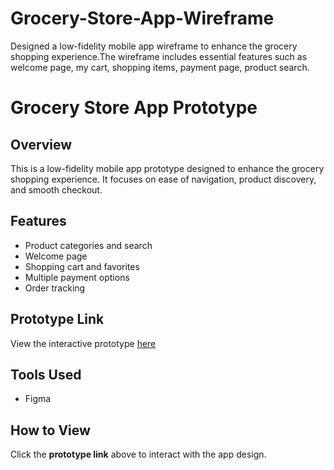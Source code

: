 # Grocery-Store-App-Wireframe
Designed a low-fidelity mobile app wireframe to enhance the grocery shopping experience.The wireframe includes essential features such as welcome page, my cart,  shopping items, payment page, product search. 

# Grocery Store App Prototype

## Overview
This is a low-fidelity mobile app prototype designed to enhance the grocery shopping experience. It focuses on ease of navigation, product discovery, and smooth checkout.

## Features
- Product categories and search
- Welcome page
- Shopping cart and favorites  
- Multiple payment options  
- Order tracking    

## Prototype Link
View the interactive prototype [here](https://bit.ly/grocery-store-wireframe)

## Tools Used
- Figma 

## How to View
Click the **prototype link** above to interact with the app design.
